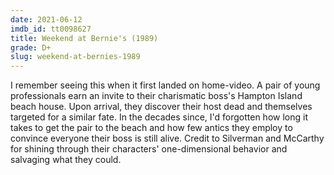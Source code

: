```yaml
---
date: 2021-06-12
imdb_id: tt0098627
title: Weekend at Bernie's (1989)
grade: D+
slug: weekend-at-bernies-1989
---
```


I remember seeing this when it first landed on home-video. A pair of young professionals earn an invite to their charismatic boss's Hampton Island beach house. Upon arrival, they discover their host dead and themselves targeted for a similar fate. In the decades since, I'd forgotten how long it takes to get the pair to the beach and how few antics they employ to convince everyone their boss is still alive. Credit to Silverman and McCarthy for shining through their characters' one-dimensional behavior and salvaging what they could.